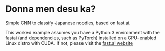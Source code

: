 # Donna men desu ka?
Simple CNN to classify Japanese noodles, based on fast.ai.

This worked example assumes you have a Python 3 environment with the fastai (and dependencies, such as PyTorch) installed on a GPU-enabled Linux distro with CUDA. If not, please visit the [fast.ai website](https://github.com/fastai/fastai/blob/master/README.md#installation)
